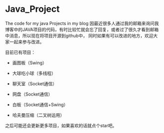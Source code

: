 # Java_Project
The code for my java Projects in my blog
因最近很多人通过我的邮箱来询问我博客中的JAVA项目的代码，有时比较忙就会忘了回复，或者过了很久才看到邮箱中消息，所以现在将项目开源到github中，
同时如果有可以改进的地方，欢迎大家一起来参与改进。

目前已有项目：
  + 画图板（Swing）
  - 大球吃小球（多线程）
  + 聊天室（Socket通信）
  - 网盘（Socket通信）
  + 白板（Socket通信+Swing）
  - 哈夫曼压缩（二叉树运用）

之后可能还会更新更多项目，如果喜欢的话就点个star吧。
